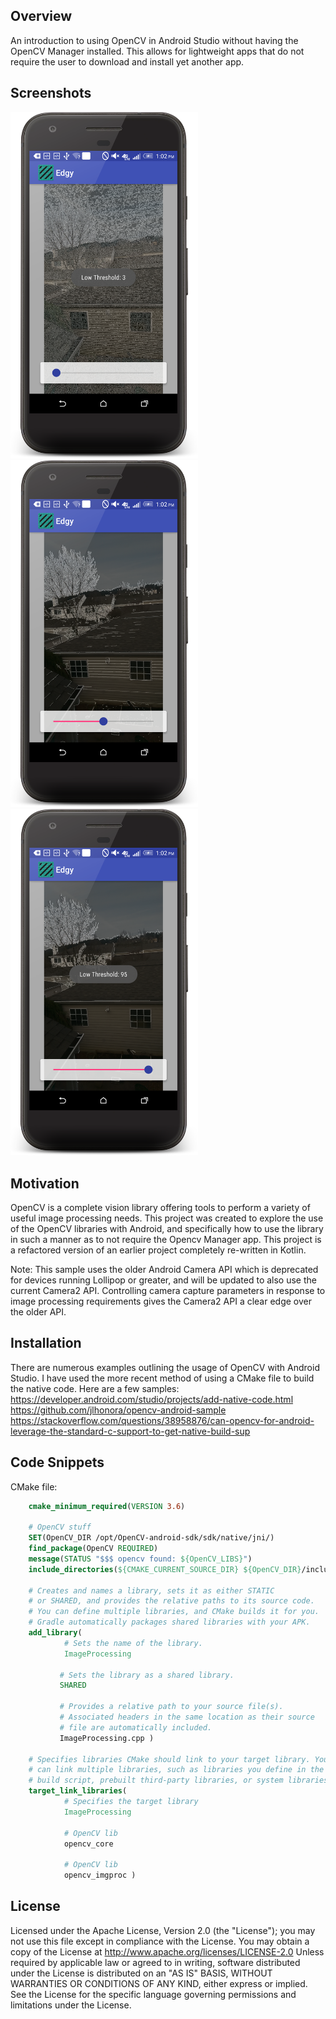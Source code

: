 ## Overview

An introduction to using OpenCV in Android Studio without having the OpenCV Manager installed.
This allows for lightweight apps that do not require the user to download and install yet another app.


## Screenshots

<p float="left">
  <img src="screenshots/edgy_03.png" width="300" />
  <img src="screenshots/edgy_50.png" width="300" /> 
  <img src="screenshots/edgy_95.png" width="300" />
</p>

## Motivation

OpenCV is a complete vision library offering tools to perform a variety of useful image processing needs.
This project was created to explore the use of the OpenCV libraries with Android, and specifically how to
use the library in such a manner as to not require the Opencv Manager app. This project is a refactored 
version of an earlier project completely re-written in Kotlin.

Note: This sample uses the older Android Camera API which is deprecated for devices running Lollipop or 
greater, and will be updated to also use the current Camera2 API. Controlling camera capture parameters
in response to image processing requirements gives the Camera2 API a clear edge over the older API.

## Installation

There are numerous examples outlining the usage of OpenCV with Android Studio. I have used the more recent
method of using a CMake file to build the native code. Here are a few samples:
https://developer.android.com/studio/projects/add-native-code.html
https://github.com/jlhonora/opencv-android-sample
https://stackoverflow.com/questions/38958876/can-opencv-for-android-leverage-the-standard-c-support-to-get-native-build-sup

## Code Snippets

CMake file:

```cmake
    cmake_minimum_required(VERSION 3.6)
    
    # OpenCV stuff
    SET(OpenCV_DIR /opt/OpenCV-android-sdk/sdk/native/jni/)
    find_package(OpenCV REQUIRED)
    message(STATUS "$$$ opencv found: ${OpenCV_LIBS}")
    include_directories(${CMAKE_CURRENT_SOURCE_DIR} ${OpenCV_DIR}/include/)
    
    # Creates and names a library, sets it as either STATIC
    # or SHARED, and provides the relative paths to its source code.
    # You can define multiple libraries, and CMake builds it for you.
    # Gradle automatically packages shared libraries with your APK.
    add_library(
            # Sets the name of the library.
            ImageProcessing
    
           # Sets the library as a shared library.
           SHARED
    
           # Provides a relative path to your source file(s).
           # Associated headers in the same location as their source
           # file are automatically included.
           ImageProcessing.cpp )
    
    # Specifies libraries CMake should link to your target library. You
    # can link multiple libraries, such as libraries you define in the
    # build script, prebuilt third-party libraries, or system libraries.
    target_link_libraries(
            # Specifies the target library
            ImageProcessing
    
            # OpenCV lib
            opencv_core
    
            # OpenCV lib
            opencv_imgproc )
```
## License

Licensed under the Apache License, Version 2.0 (the &quot;License&quot;);
you may not use this file except in compliance with the License.
You may obtain a copy of the License at
http://www.apache.org/licenses/LICENSE-2.0
Unless required by applicable law or agreed to in writing, software
distributed under the License is distributed on an &quot;AS IS&quot; BASIS,
WITHOUT WARRANTIES OR CONDITIONS OF ANY KIND, either
express or implied.
See the License for the specific language governing
permissions and limitations under the License.
